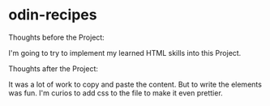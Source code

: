 # odin-recipes

Thoughts before the Project:

I'm going to try to implement my learned HTML skills into this Project.

Thoughts after the Project:

It was a lot of work to copy and paste the content. But to write the elements was fun. I'm curios to add css to the file to make it even prettier.
